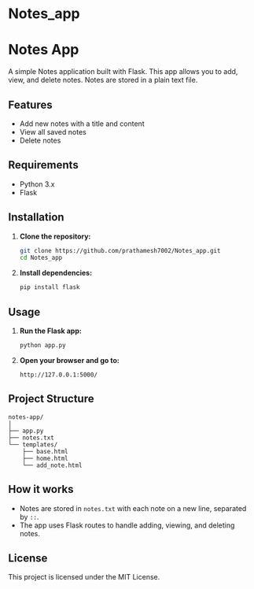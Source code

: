 # Notes_app
# Notes App

A simple Notes application built with Flask. This app allows you to add, view, and delete notes. Notes are stored in a plain text file.

## Features

- Add new notes with a title and content
- View all saved notes
- Delete notes

## Requirements

- Python 3.x
- Flask

## Installation

1. **Clone the repository:**
   ```sh
   git clone https://github.com/prathamesh7002/Notes_app.git
   cd Notes_app
   ```

2. **Install dependencies:**
   ```sh
   pip install flask
   ```

## Usage

1. **Run the Flask app:**
   ```sh
   python app.py
   ```

2. **Open your browser and go to:**
   ```
   http://127.0.0.1:5000/
   ```

## Project Structure

```
notes-app/
│
├── app.py
├── notes.txt
└── templates/
    ├── base.html
    ├── home.html
    └── add_note.html
```

## How it works

- Notes are stored in `notes.txt` with each note on a new line, separated by `::`.
- The app uses Flask routes to handle adding, viewing, and deleting notes.

## License

This project is licensed under the MIT License.